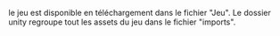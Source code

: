 le jeu est disponible en téléchargement dans le fichier "Jeu". Le dossier unity regroupe tout les assets du jeu dans le fichier "imports".
